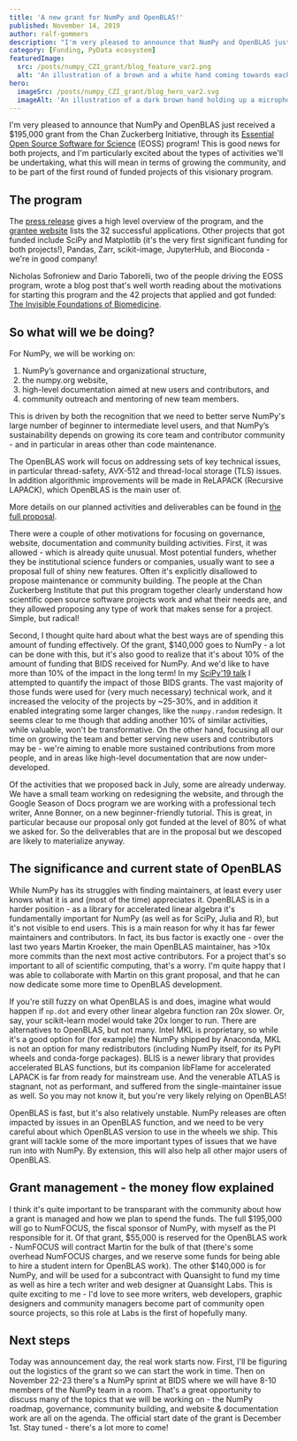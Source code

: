 ```yaml
---
title: 'A new grant for NumPy and OpenBLAS!'
published: November 14, 2019
author: ralf-gommers
description: "I'm very pleased to announce that NumPy and OpenBLAS just received a $195,000 grant from the Chan Zuckerberg Initiative, through its Essential Open Source Software for Science (EOSS) program!"
category: [Funding, PyData ecosystem]
featuredImage:
  src: /posts/numpy_CZI_grant/blog_feature_var2.png
  alt: 'An illustration of a brown and a white hand coming towards each other to pass a business card with the logo of Quansight Labs.'
hero:
  imageSrc: /posts/numpy_CZI_grant/blog_hero_var2.svg
  imageAlt: 'An illustration of a dark brown hand holding up a microphone, with some graphical elements highlighting the top of the microphone.'
---
```


I'm very pleased to announce that NumPy and OpenBLAS just received a $195,000 grant from
the Chan Zuckerberg Initiative, through its
[Essential Open Source Software for Science](https://chanzuckerberg.com/rfa/essential-open-source-software-for-science/)
(EOSS) program! This is good news for both projects, and I'm particularly excited about
the types of activities we'll be undertaking, what this will mean in terms of growing
the community, and to be part of the first round of funded projects of this visionary program.

## The program

The [press release](https://chanzuckerberg.com/newsroom/chan-zuckerberg-initiative-awards-5-million-for-open-source-software-projects-essential-to-science/)
gives a high level overview of the program, and the
[grantee website](https://chanzuckerberg.com/eoss/proposals) lists the 32 successful applications.
Other projects that got funded include SciPy and Matplotlib (it's the very first
significant funding for both projects!), Pandas, Zarr, scikit-image, JupyterHub, and
Bioconda - we're in good company!

Nicholas Sofroniew and Dario Taborelli, two of the people driving the EOSS program, wrote
a blog post that's well worth reading about the motivations for starting this program and
the 42 projects that applied and got funded:
[The Invisible Foundations of Biomedicine](https://medium.com/@cziscience/4ab7f8d4f5dd).

## So what will we be doing?

For NumPy, we will be working on:

1. NumPy’s governance and organizational structure,
2. the numpy.org website,
3. high-level documentation aimed at new users and contributors, and
4. community outreach and mentoring of new team members.

This is driven by both the recognition that we need to better serve NumPy's
large number of beginner to intermediate level users, and that NumPy’s
sustainability depends on growing its core team and contributor community -
and in particular in areas other than code maintenance.

The OpenBLAS work will focus on addressing sets of key technical issues, in
particular thread-safety, AVX-512 and thread-local storage (TLS) issues. In
addition algorithmic improvements will be made in ReLAPACK (Recursive
LAPACK), which OpenBLAS is the main user of.

More details on our planned activities and deliverables can be found in
[the full proposal](https://figshare.com/articles/Proposal_NumPy_OpenBLAS_for_Chan_Zuckerberg_Initiative_EOSS_2019_round_1/10302167).

There were a couple of other motivations for focusing on governance, website,
documentation and community building activities. First, it was allowed -
which is already quite unusual. Most potential funders, whether they be
institutional science funders or companies, usually want to see a proposal
full of shiny new features. Often it's explicitly disallowed to propose
maintenance or community building. The people at the Chan Zuckerberg
Institute that put this program together clearly understand how scientific
open source software projects work and what their needs are, and they allowed
proposing any type of work that makes sense for a project. Simple, but
radical!

Second, I thought quite hard about what the best ways are of spending this
amount of funding effectively. Of the grant, $140,000 goes to NumPy - a lot
can be done with this, but it's also good to realize that it's about 10% of
the amount of funding that BIDS received for NumPy. And we'd like to have
more than 10% of the impact in the long term! In my
[SciPy'19 talk](https://www.slideshare.net/RalfGommers/inside-numpy-preparing-for-the-next-decade)
I attempted to quantify the impact of those BIDS grants. The vast majority of
those funds were used for (very much necessary) technical work, and it
increased the velocity of the projects by ~25-30%, and in addition it enabled
integrating some larger changes, like the `numpy.random` redesign. It seems
clear to me though that adding another 10% of similar activities, while valuable,
won't be transformative. On the other hand, focusing all our time
on growing the team and better serving new users and contributors may be -
we're aiming to enable more sustained contributions from more people, and in
areas like high-level documentation that are now under-developed.

Of the activities that we proposed back in July, some are already underway.
We have a small team working on redesigning the website, and through the
Google Season of Docs program we are working with a professional tech writer,
Anne Bonner, on a new beginner-friendly tutorial. This is great, in
particular because our proposal only got funded at the level of 80% of what
we asked for. So the deliverables that are in the proposal but we descoped
are likely to materialize anyway.

## The significance and current state of OpenBLAS

While NumPy has its struggles with finding maintainers, at least every user
knows what it is and (most of the time) appreciates it. OpenBLAS is in a harder
position - as a library for accelerated linear algebra it's fundamentally important
for NumPy (as well as for SciPy, Julia and R), but it's not visible to end users.
This is a main reason for why it has far fewer maintainers and contributors.
In fact, its bus factor is exactly one - over the last two years Martin
Kroeker, the main OpenBLAS maintainer, has >10x more commits than the next
most active contributors. For a project that's so important to all of
scientific computing, that's a worry. I'm quite happy that I was able to
collaborate with Martin on this grant proposal, and that he can now dedicate
some more time to OpenBLAS development.

If you're still fuzzy on what OpenBLAS is and does, imagine what would happen if
`np.dot` and every other linear algebra function ran 20x slower. Or, say,
your scikit-learn model would take 20x longer to run. There are alternatives
to OpenBLAS, but not many. Intel MKL is proprietary, so while it's a good
option for (for example) the NumPy shipped by Anaconda, MKL is not an option
for many redistributors (including NumPy itself, for its PyPI wheels and
conda-forge packages). BLIS is a newer library that provides accelerated BLAS
functions, but its companion libFlame for accelerated LAPACK is far from
ready for mainstream use. And the venerable ATLAS is stagnant, not as performant,
and suffered from the single-maintainer issue as well. So you may not know it,
but you're very likely relying on OpenBLAS!

OpenBLAS is fast, but it's also relatively unstable. NumPy releases are
often impacted by issues in an OpenBLAS function, and we need to be very
careful about which OpenBLAS version to use in the wheels we ship. This grant
will tackle some of the more important types of issues that we have run into
with NumPy. By extension, this will also help all other major users of OpenBLAS.

## Grant management - the money flow explained

I think it's quite important to be transparant with the community about how a grant
is managed and how we plan to spend the funds. The full $195,000 will go to NumFOCUS,
the fiscal sponsor of NumPy, with myself as the PI responsible for it. Of
that grant, $55,000 is reserved for the OpenBLAS work - NumFOCUS will
contract Martin for the bulk of that (there's some overhead NumFOCUS charges,
and we reserve some funds for being able to hire a student intern for
OpenBLAS work). The other $140,000 is for NumPy, and will be used for a
subcontract with Quansight to fund my time as well as hire a tech writer and web
designer at Quansight Labs. This is quite exciting to me - I'd love to see more
writers, web developers, graphic designers and community managers become part of
community open source projects, so this role at Labs is the first of hopefully many.

## Next steps

Today was announcement day, the real work starts now. First, I'll be figuring out
the logistics of the grant so we can start the work in time. Then on November 22-23
there's a NumPy sprint at BIDS where we will have 8-10 members of the NumPy team in
a room. That's a great opportunity to discuss many of the topics that we will be
working on - the NumPy roadmap, governance, community building, and website & documentation
work are all on the agenda. The official start date of the grant is December 1st.
Stay tuned - there's a lot more to come!
